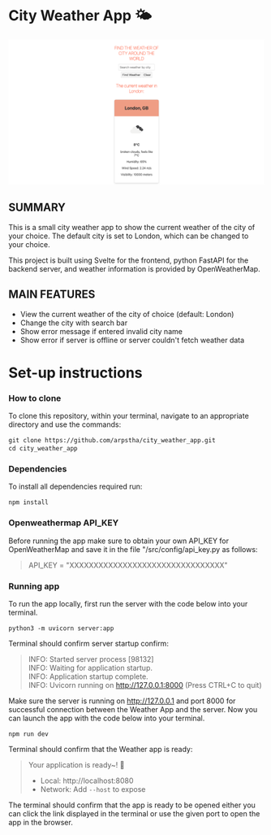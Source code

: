 # City Weather App 🌤️
![Weather App Screenshot](https://github.com/arpstha/city_weather_app/blob/main/weather.png)

## SUMMARY

This is a small city weather app to show the current weather of the city of your choice. The default city is set to London, which can be changed to your choice.

This project is built using Svelte for the frontend, python FastAPI for the backend server, and weather information is provided by OpenWeatherMap.


## MAIN FEATURES
- View the current weather of the city of choice (default: London)
- Change the city with search bar
- Show error message if entered invalid city name
- Show error if server is offline or server couldn't fetch weather data

# Set-up instructions


### How to clone

To clone this repository, within your terminal, navigate to an appropriate directory and use the commands:

```
git clone https://github.com/arpstha/city_weather_app.git
cd city_weather_app
```

### Dependencies

To install all dependencies required run:

```
npm install
```
### Openweathermap API_KEY

Before running the app make sure to obtain your own API_KEY for OpenWeatherMap and save it in the file "/src/config/api_key.py as follows:
>API_KEY = "XXXXXXXXXXXXXXXXXXXXXXXXXXXXXXXX"

### Running app
To run the app locally, first run the server with the code below into your terminal.
```
python3 -m uvicorn server:app
```
Terminal should confirm server startup confirm:

>INFO:     Started server process [98132]</br>
>INFO:     Waiting for application startup.</br>
>INFO:     Application startup complete.</br>
>INFO:     Uvicorn running on http://127.0.0.1:8000 (Press CTRL+C to quit)</br>

Make sure the server is running on http://127.0.0.1 and port 8000 for successful connection between the Weather App and the server. Now you can launch the app with the code below into your terminal.

```
npm run dev
```
Terminal should confirm that the Weather app is ready:

>Your application is ready~! 🚀
>
> - Local:      http://localhost:8080
> - Network:    Add `--host` to expose


The terminal should confirm that the app is ready to be opened either you can click the link displayed in the terminal or use the given port to open the app in the browser.
